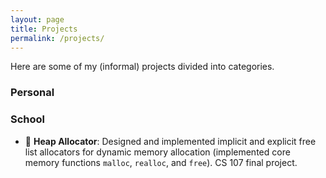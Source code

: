 ```yaml
---
layout: page
title: Projects
permalink: /projects/
---
```



Here are some of my (informal) projects divided into categories. 

### Personal 


### School 

- 🍫 **Heap Allocator**: Designed and implemented implicit and explicit free list allocators for dynamic memory allocation (implemented core memory functions `malloc`, `realloc`, and `free`). CS 107 final project. 

